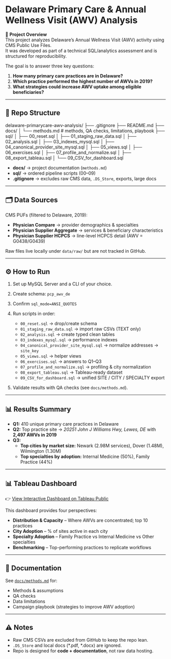 # Delaware Primary Care & Annual Wellness Visit (AWV) Analysis

📌 **Project Overview**  
This project analyzes Delaware’s Annual Wellness Visit (AWV) activity using CMS Public Use Files.  
It was developed as part of a technical SQL/analytics assessment and is structured for reproducibility.

The goal is to answer three key questions:

1. **How many primary care practices are in Delaware?**  
2. **Which practice performed the highest number of AWVs in 2019?**  
3. **What strategies could increase AWV uptake among eligible beneficiaries?**

---

## 📂 Repo Structure
delaware-primarycare-awv-analysis/
├── .gitignore
├── README.md
├── docs/
│ └── methods.md # methods, QA checks, limitations, playbook
├── sql/
│ ├── 00_reset.sql
│ ├── 01_staging_raw_data.sql
│ ├── 02_analysis.sql
│ ├── 03_indexes_mysql.sql
│ ├── 04_canonical_provider_site_mysql.sql
│ ├── 05_views.sql
│ ├── 06_exercises.sql
│ ├── 07_profile_and_normalize.sql
│ ├── 08_export_tableau.sql
│ └── 09_CSV_for_dashboard.sql


- **docs/** → project documentation (`methods.md`)  
- **sql/** → ordered pipeline scripts (00–09)  
- **.gitignore** → excludes raw CMS data, `.DS_Store`, exports, large docs  

---

## 🗂️ Data Sources
CMS PUFs (filtered to Delaware, 2019):  
- **Physician Compare** → provider demographics & specialties  
- **Physician Supplier Aggregate** → services & beneficiary characteristics  
- **Physician Supplier HCPCS** → line-level HCPCS detail (AWV = G0438/G0439)  

Raw files live locally under `data/raw/` but are not tracked in GitHub.

---

## ⚙️ How to Run
1. Set up MySQL Server and a CLI of your choice.  
2. Create schema: `pcp_awv_de`  
3. Confirm `sql_mode=ANSI_QUOTES`  
4. Run scripts in order:  
   - `00_reset.sql` → drop/create schema  
   - `01_staging_raw_data.sql` → import raw CSVs (TEXT only)  
   - `02_analysis.sql` → create typed clean tables  
   - `03_indexes_mysql.sql` → performance indexes  
   - `04_canonical_provider_site_mysql.sql` → normalize addresses → `site_key`  
   - `05_views.sql` → helper views  
   - `06_exercises.sql` → answers to Q1–Q3  
   - `07_profile_and_normalize.sql` → profiling & city normalization  
   - `08_export_tableau.sql` → Tableau-ready dataset  
   - `09_CSV_for_dashboard.sql` → unified SITE / CITY / SPECIALTY export  

5. Validate results with QA checks (see `docs/methods.md`).  

---

## 📊 Results Summary
- **Q1:** 410 unique primary care practices in Delaware  
- **Q2:** Top practice site → *20251 John J Williams Hwy, Lewes, DE* with **2,497 AWVs in 2019**  
- **Q3:**  
  - **Top cities by market size:** Newark (2.98M services), Dover (1.48M), Wilmington (1.30M)  
  - **Top specialties by adoption:** Internal Medicine (50%), Family Practice (44%)  

---

## 📊 Tableau Dashboard
👉 [View Interactive Dashboard on Tableau Public](https://public.tableau.com/app/profile/raphael.dibo.epingo.jr/viz/DelawarePrimaryCareAnnualWellnessVisitAnalysis2019/DelawarePrimaryCareAnnualWellnessVisitAnalysis2019)  

This dashboard provides four perspectives:  
- **Distribution & Capacity** – Where AWVs are concentrated; top 10 practices  
- **City Adoption** – % of sites active in each city  
- **Specialty Adoption** – Family Practice vs Internal Medicine vs Other specialties  
- **Benchmarking** – Top-performing practices to replicate workflows  

---

## 📖 Documentation
See [`docs/methods.md`](./docs/methods.md) for:  
- Methods & assumptions  
- QA checks  
- Data limitations  
- Campaign playbook (strategies to improve AWV adoption)  

---

## ⚠️ Notes
- Raw CMS CSVs are excluded from GitHub to keep the repo lean.  
- `.DS_Store` and local docs (*.pdf, *.docx) are ignored.  
- Repo is designed for **code + documentation**, not raw data hosting.  
